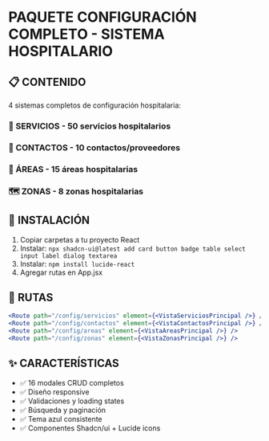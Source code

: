 # PAQUETE CONFIGURACIÓN COMPLETO - SISTEMA HOSPITALARIO

## 📋 CONTENIDO

4 sistemas completos de configuración hospitalaria:

### 🔧 SERVICIOS - 50 servicios hospitalarios
### 👥 CONTACTOS - 10 contactos/proveedores  
### 🏢 ÁREAS - 15 áreas hospitalarias
### 🗺️ ZONAS - 8 zonas hospitalarias

## 🚀 INSTALACIÓN

1. Copiar carpetas a tu proyecto React
2. Instalar: `npx shadcn-ui@latest add card button badge table select input label dialog textarea`
3. Instalar: `npm install lucide-react`
4. Agregar rutas en App.jsx

## 🔗 RUTAS

```jsx
<Route path="/config/servicios" element={<VistaServiciosPrincipal />} />
<Route path="/config/contactos" element={<VistaContactosPrincipal />} />
<Route path="/config/areas" element={<VistaAreasPrincipal />} />
<Route path="/config/zonas" element={<VistaZonasPrincipal />} />
```

## ✨ CARACTERÍSTICAS

- ✅ 16 modales CRUD completos
- ✅ Diseño responsive
- ✅ Validaciones y loading states
- ✅ Búsqueda y paginación
- ✅ Tema azul consistente
- ✅ Componentes Shadcn/ui + Lucide icons